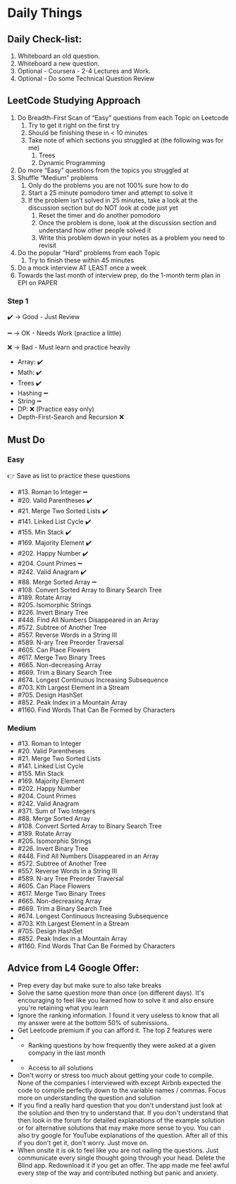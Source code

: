 # Daily Things

## Daily Check-list:
1. Whiteboard an old question.
2. Whiteboard a new question.
3. Optional - Coursera - 2-4 Lectures and Work.
4. Optional - Do some Technical Question Review

## LeetCode Studying Approach

1. Do Breadth-First Scan of “Easy” questions from each Topic on Leetcode
    1. Try to get it right on the first try
    2. Should be finishing these in < 10 minutes
    3. Take note of which sections you struggled at (the following was for me)
        1. Trees
        2. Dynamic Programming
2. Do more “Easy” questions from the topics you struggled at
3. Shuffle “Medium” problems
    1. Only do the problems you are not 100% sure how to do
    2. Start a 25 minute pomodoro timer and attempt to solve it
    3. If the problem isn’t solved in 25 minutes, take a look at the discussion section but do NOT look at code just yet
        1. Reset the timer and do another pomodoro
        2. Once the problem is done, look at the discussion section and understand how other people solved it
        3. Write this problem down in your notes as a problem you need to revisit
4. Do the popular “Hard” problems from each Topic
    1. Try to finish these within 45 minutes
5. Do a mock interview AT LEAST once a week
6. Towards the last month of interview prep, do the 1-month term plan in EPI on PAPER

### Step 1
:heavy_check_mark: -> Good - Just Review

:heavy_minus_sign: -> OK - Needs Work (practice a little)

:x: -> Bad - Must learn and practice heavily
* Array: :heavy_check_mark:
* Math: :heavy_check_mark:
* Trees :heavy_check_mark:
* Hashing :heavy_minus_sign:
* String :heavy_minus_sign:
* DP: :x: (Practice easy only)
* Depth-First-Search and Recursion :x:
## Must Do

### Easy

👉 Save as list to practice these questions

* #13. Roman to Integer :heavy_minus_sign:
* #20. Valid Parentheses :heavy_check_mark:
* #21. Merge Two Sorted Lists :heavy_check_mark:
* #141. Linked List Cycle :heavy_check_mark:
* #155. Min Stack :heavy_check_mark:
* #169. Majority Element :heavy_check_mark:
* #202. Happy Number :heavy_check_mark:
* #204. Count Primes :heavy_minus_sign:
* #242. Valid Anagram :heavy_check_mark:
* #88. Merge Sorted Array :heavy_minus_sign:
* #108. Convert Sorted Array to Binary Search Tree
* #189. Rotate Array
* #205. Isomorphic Strings
* #226. Invert Binary Tree
* #448. Find All Numbers Disappeared in an Array
* #572. Subtree of Another Tree
* #557. Reverse Words in a String III
* #589. N-ary Tree Preorder Traversal
* #605. Can Place Flowers
* #617. Merge Two Binary Trees
* #665. Non-decreasing Array
* #669. Trim a Binary Search Tree
* #674. Longest Continuous Increasing Subsequence
* #703. Kth Largest Element in a Stream
* #705. Design HashSet
* #852. Peak Index in a Mountain Array
* #1160. Find Words That Can Be Formed by Characters

### Medium

* #13. Roman to Integer
* #20. Valid Parentheses
* #21. Merge Two Sorted Lists
* #141. Linked List Cycle
* #155. Min Stack
* #169. Majority Element
* #202. Happy Number
* #204. Count Primes
* #242. Valid Anagram
* #371. Sum of Two Integers
* #88. Merge Sorted Array
* #108. Convert Sorted Array to Binary Search Tree
* #189. Rotate Array
* #205. Isomorphic Strings
* #226. Invert Binary Tree
* #448. Find All Numbers Disappeared in an Array
* #572. Subtree of Another Tree
* #557. Reverse Words in a String III
* #589. N-ary Tree Preorder Traversal
* #605. Can Place Flowers
* #617. Merge Two Binary Trees
* #665. Non-decreasing Array
* #669. Trim a Binary Search Tree
* #674. Longest Continuous Increasing Subsequence
* #703. Kth Largest Element in a Stream
* #705. Design HashSet
* #852. Peak Index in a Mountain Array
* #1160. Find Words That Can Be Formed by Characters

## Advice from L4 Google Offer:
* Prep every day but make sure to also take breaks
* Solve the same question more than once (on different days). It's encouraging to feel like you learned how to solve it and also ensure you're retaining what you learn
* Ignore the ranking information. I found it very useless to know that all my answer were at the bottom 50% of submissions.
* Get Leetcode premium if you can afford it. The top 2 features were
* * Ranking questions by how frequently they were asked at a given company in the last month
* * Access to all solutions
* Don't worry or stress too much about getting your code to compile. None of the companies I interviewed with except Airbnb expected the code to compile perfectly down to the variable names / commas. Focus more on understanding the question and solution
* If you find a really hard question that you don't understand just look at the solution and then try to understand that. If you don't understand that then look in the forum for detailed explanations of the example solution or for alternative solutions that may make more sense to you. You can also try google for YouTube explanations of the question. After all of this if you don't get it, don't worry. Just move on.
* When onsite it is ok to feel like you are not nailing the questions. Just communicate every single thought going through your head.
Delete the Blind app. Redownload it if you get an offer. The app made me feel awful every step of the way and contributed nothing but panic and anxiety.

